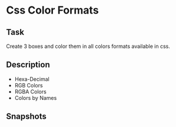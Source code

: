 # Css Color Formats

## Task

Create 3 boxes and color them in all colors formats available in css.

## Description

- Hexa-Decimal
- RGB Colors
- RGBA Colors
- Colors by Names

## Snapshots